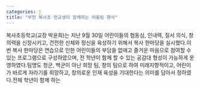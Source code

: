 ```yaml
---
categories: j
title: "부천 복사초 전교생이 함께하는 어울림 행사"
---
```

복사초등학교(교장 박윤희)는 지난 9월 30일 어린이들의 협동심, 인내력, 질서 의식, 창의력을 신장시키고, 건전한 신체와 정신을 육성하기 위해서 복사 한마당을 실시했다.이번 복사 한마당은 연습으로 인한 어린이들의 부담을 없애고 즐거운 마음으로 참여할 수 있는 프로그램으로 구성하였으며, 전 학년이 함께 할 수 있는 공감대 형성이 가능하게 운영하였다.팀명도 청군, 백군이 아닌 희망 팀, 창의 팀으로 하여 미래지향적이고, 어린이가 바르게 자라기를 희망하고, 창의로운 인재 육성을 기대한다는 의미를 담아서 정하였다.전체 학년이 함께 하는
